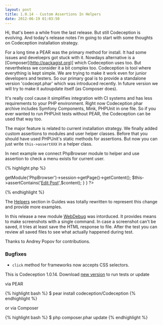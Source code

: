 ```yaml
---
layout: post
title: 1.0.14 - Custom Assertions In Helpers
date: 2012-06-19 01:03:50
---
```


Hi, that's been a while from the last release. But still Codeception is evolving. And today's release notes I'm going to start with some thoughts on Codeception installation strategy.

For a long time a PEAR was the primary method for install. It had some issues and develoeprs got stuck with it. Nowdays alternative is a [Composer[(http://packagist.org)] which Codeception uses too. But nevertheless we consider it a bit complex too. Codeception is tool where everything is kept simple. We are trying to make it work even for junior developers and testers. So our primary goal is to provide a standalone version 'codecept.phar' which was introduced recently. In future version we will try to make it autoupdate itself (as Composer does).

It's really cool cause it simplifies integration with CI systems and has less requirements to your PHP environment. Right now Codeception phar archive includes Symfony Components, Mink, PHPUnit in one file. So if you ever wanted to run PHPUnit tests without PEAR, the Codeception can be used that way too.

The major feature is related to current installation strategy. We finally added custom assertions to modules and user helper classes. Before that you should have used PHPUnit's static methods for assertions. But now you can just write `this->assertXXX` in a helper class.

In next example we connect PhpBrowser module to helper and use assertion to check a menu exists for current user.

{% highlight php %}
<?php
class WebHelper extends \Codeception\Module {

	function seeEditingToolsMenu()
	{
		$content = $this->getModule('PhpBrowser')->session->getPage()->getContent();
		$this->assertContains('<a id="menu" href="#">Edit Post</a>',$content);
	}

}
?>
{% endhighlight %}

The [Helpers](http://codeception.com/docs/03-Modules#helpers) section in Guides was totally rewritten to represent this change and provide more examples.

In this release a new module [WebDebug](http://codeception.com/docs/modules/WebDebug) was intorduced. It provides means to make screenshots with a single command. In case a screenshot can't be saved, it tries at least save the HTML response to file. After the test you can review all saved files to see what actually happened during test.

Thanks to Andrey Popov for contributions.

### Bugfixes

* `click` method for frameworks now accepts CSS selectors.


This is Codeception 1.0.14. Download [new version](http://codeception.com/thanks.html) to run tests or update

via PEAR

{% highlight bash %}
$ pear install codeception/Codeception
{% endhighlight %}

or via Composer

{% highlight bash %}
$ php composer.phar update
{% endhighlight %}
